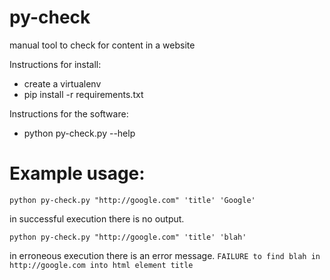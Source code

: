 # py-check
manual tool to check for content in a website

Instructions for install:
* create a virtualenv
* pip install -r requirements.txt


Instructions for the software:
* python py-check.py --help


# Example usage:


`python py-check.py "http://google.com" 'title' 'Google'`

in successful execution there is no output.

`python py-check.py "http://google.com" 'title' 'blah'`

in erroneous execution there is an error message.
`FAILURE to find blah in http://google.com into html element title`